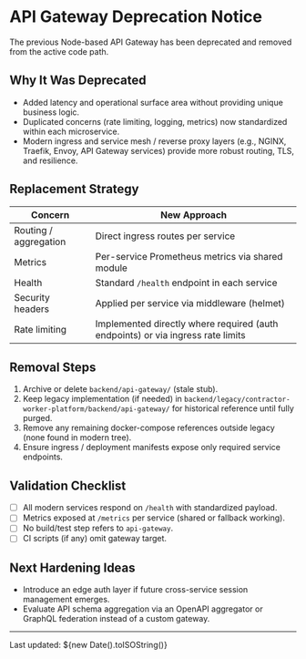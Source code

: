 # API Gateway Deprecation Notice

The previous Node-based API Gateway has been deprecated and removed from the active code path.

## Why It Was Deprecated

- Added latency and operational surface area without providing unique business logic.
- Duplicated concerns (rate limiting, logging, metrics) now standardized within each microservice.
- Modern ingress and service mesh / reverse proxy layers (e.g., NGINX, Traefik, Envoy, API Gateway services) provide more robust routing, TLS, and resilience.

## Replacement Strategy

| Concern | New Approach |
|---------|--------------|
| Routing / aggregation | Direct ingress routes per service |
| Metrics | Per-service Prometheus metrics via shared module |
| Health | Standard `/health` endpoint in each service |
| Security headers | Applied per service via middleware (helmet) |
| Rate limiting | Implemented directly where required (auth endpoints) or via ingress rate limits |

## Removal Steps

1. Archive or delete `backend/api-gateway/` (stale stub).
2. Keep legacy implementation (if needed) in `backend/legacy/contractor-worker-platform/backend/api-gateway/` for historical reference until fully purged.
3. Remove any remaining docker-compose references outside legacy (none found in modern tree).
4. Ensure ingress / deployment manifests expose only required service endpoints.

## Validation Checklist

- [ ] All modern services respond on `/health` with standardized payload.
- [ ] Metrics exposed at `/metrics` per service (shared or fallback working).
- [ ] No build/test step refers to `api-gateway`.
- [ ] CI scripts (if any) omit gateway target.

## Next Hardening Ideas

- Introduce an edge auth layer if future cross-service session management emerges.
- Evaluate API schema aggregation via an OpenAPI aggregator or GraphQL federation instead of a custom gateway.

---
Last updated: ${new Date().toISOString()}
